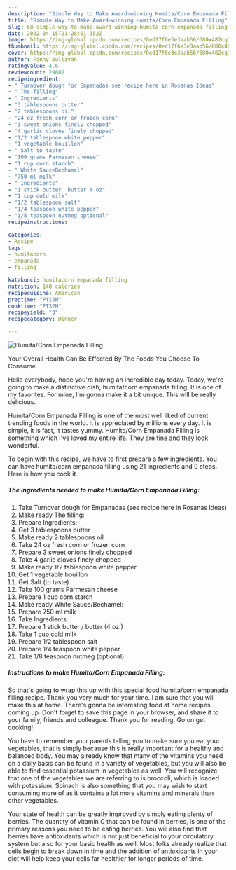 ```yaml
---
description: "Simple Way to Make Award-winning Humita/Corn Empanada Filling"
title: "Simple Way to Make Award-winning Humita/Corn Empanada Filling"
slug: 68-simple-way-to-make-award-winning-humita-corn-empanada-filling
date: 2022-04-15T21:28:01.352Z
image: https://img-global.cpcdn.com/recipes/0ed17f6e3e3aab56/680x482cq70/humitacorn-empanada-filling-recipe-main-photo.jpg
thumbnail: https://img-global.cpcdn.com/recipes/0ed17f6e3e3aab56/680x482cq70/humitacorn-empanada-filling-recipe-main-photo.jpg
cover: https://img-global.cpcdn.com/recipes/0ed17f6e3e3aab56/680x482cq70/humitacorn-empanada-filling-recipe-main-photo.jpg
author: Fanny Sullivan
ratingvalue: 4.6
reviewcount: 29082
recipeingredient:
- " Turnover dough for Empanadas see recipe here in Rosanas Ideas"
- " The filling"
- " Ingredients"
- "3 tablespoons butter"
- "2 tablespoons oil"
- "24 oz fresh corn or frozen corn"
- "3 sweet onions finely chopped"
- "4 garlic cloves finely chopped"
- "1/2 tablespoon white pepper"
- "1 vegetable bouillon"
- " Salt to taste"
- "100 grams Parmesan cheese"
- "1 cup corn starch"
- " White SauceBechamel"
- "750 ml milk"
- " Ingredients"
- "1 stick butter  butter 4 oz"
- "1 cup cold milk"
- "1/2 tablespoon salt"
- "1/4 teaspoon white pepper"
- "1/8 teaspoon nutmeg optional"
recipeinstructions:

categories:
- Recipe
tags:
- humitacorn
- empanada
- filling

katakunci: humitacorn empanada filling 
nutrition: 148 calories
recipecuisine: American
preptime: "PT15M"
cooktime: "PT32M"
recipeyield: "3"
recipecategory: Dinner

---
```



![Humita/Corn Empanada Filling](https://img-global.cpcdn.com/recipes/0ed17f6e3e3aab56/680x482cq70/humitacorn-empanada-filling-recipe-main-photo.jpg)

Your Overall Health Can Be Effected By The Foods You Choose To Consume

Hello everybody, hope you're having an incredible day today. Today, we're going to make a distinctive dish, humita/corn empanada filling. It is one of my favorites. For mine, I'm gonna make it a bit unique. This will be really delicious.



Humita/Corn Empanada Filling is one of the most well liked of current trending foods in the world. It is appreciated by millions every day. It is simple, it is fast, it tastes yummy. Humita/Corn Empanada Filling is something which I've loved my entire life. They are fine and they look wonderful.


To begin with this recipe, we have to first prepare a few ingredients. You can have humita/corn empanada filling using 21 ingredients and 0 steps. Here is how you cook it.

<!--inarticleads1-->

##### The ingredients needed to make Humita/Corn Empanada Filling:

1. Take  Turnover dough for Empanadas (see recipe here in Rosanas Ideas)
1. Make ready  The filling:
1. Prepare  Ingredients:
1. Get 3 tablespoons butter
1. Make ready 2 tablespoons oil
1. Take 24 oz fresh corn or frozen corn
1. Prepare 3 sweet onions finely chopped
1. Take 4 garlic cloves finely chopped
1. Make ready 1/2 tablespoon white pepper
1. Get 1 vegetable bouillon
1. Get  Salt (to taste)
1. Take 100 grams Parmesan cheese
1. Prepare 1 cup corn starch
1. Make ready  White Sauce/Bechamel:
1. Prepare 750 ml milk
1. Take  Ingredients:
1. Prepare 1 stick butter / butter (4 oz.)
1. Take 1 cup cold milk
1. Prepare 1/2 tablespoon salt
1. Prepare 1/4 teaspoon white pepper
1. Take 1/8 teaspoon nutmeg (optional)




<!--inarticleads2-->

##### Instructions to make Humita/Corn Empanada Filling:





So that's going to wrap this up with this special food humita/corn empanada filling recipe. Thank you very much for your time. I am sure that you will make this at home. There's gonna be interesting food at home recipes coming up. Don't forget to save this page in your browser, and share it to your family, friends and colleague. Thank you for reading. Go on get cooking!

You have to remember your parents telling you to make sure you eat your vegetables, that is simply because this is really important for a healthy and balanced body. You may already know that many of the vitamins you need on a daily basis can be found in a variety of vegetables, but you will also be able to find essential potassium in vegetables as well. You will recognize that one of the vegetables we are referring to is broccoli, which is loaded with potassium. Spinach is also something that you may wish to start consuming more of as it contains a lot more vitamins and minerals than other vegetables.

Your state of health can be greatly improved by simply eating plenty of berries. The quantity of vitamin C that can be found in berries, is one of the primary reasons you need to be eating berries. You will also find that berries have antioxidants which is not just beneficial to your circulatory system but also for your basic health as well. Most folks already realize that cells begin to break down in time and the addition of antioxidants in your diet will help keep your cells far healthier for longer periods of time.

